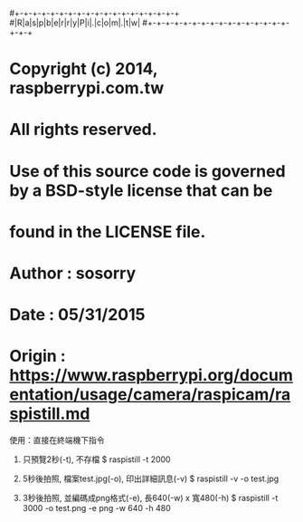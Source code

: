 #+-+-+-+-+-+-+-+-+-+-+-+-+-+-+-+-+-+-+
#|R|a|s|p|b|e|r|r|y|P|i|.|c|o|m|.|t|w|
#+-+-+-+-+-+-+-+-+-+-+-+-+-+-+-+-+-+-+
# Copyright (c) 2014, raspberrypi.com.tw
# All rights reserved.
# Use of this source code is governed by a BSD-style license that can be
# found in the LICENSE file.
#
# Author : sosorry
# Date   : 05/31/2015
# Origin : https://www.raspberrypi.org/documentation/usage/camera/raspicam/raspistill.md

使用：直接在終端機下指令

1. 只預覽2秒(-t), 不存檔
$ raspistill -t 2000

2. 5秒後拍照, 檔案test.jpg(-o), 印出詳細訊息(-v)
$ raspistill -v -o test.jpg 

3. 3秒後拍照, 並編碼成png格式(-e), 長640(-w) x 寬480(-h)
$ raspistill -t 3000 -o test.png -e png -w 640 -h 480

